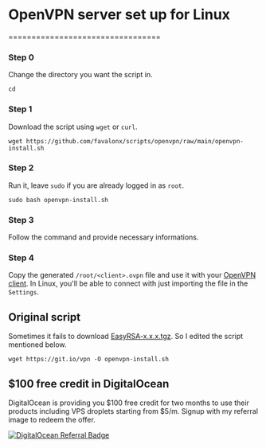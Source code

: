 # OpenVPN server set up for Linux

=================================

### Step 0

Change the directory you want the script in.

```
cd
```

### Step 1

Download the script using `wget` or `curl`.

```
wget https://github.com/favalonx/scripts/openvpn/raw/main/openvpn-install.sh
```

### Step 2

Run it, leave `sudo` if you are already logged in as `root`.

```
sudo bash openvpn-install.sh
```

### Step 3

Follow the command and provide necessary informations.

### Step 4

Copy the generated `/root/<client>.ovpn` file and use it with your [OpenVPN client](https://openvpn.net/vpn-client).
In Linux, you'll be able to connect with just importing the file in the `Settings`.

## Original script

Sometimes it fails to download [EasyRSA-x.x.x.tgz](https://github.com/OpenVPN/easy-rsa/releases/download/v3.0.8/EasyRSA-3.0.8.tgz). So I edited the script mentioned below.

```
wget https://git.io/vpn -O openvpn-install.sh
```

## $100 free credit in DigitalOcean

DigitalOcean is providing you $100 free credit for two months to use their products including VPS droplets starting from $5/m. Signup with my referral image to redeem the offer.

[![DigitalOcean Referral Badge](https://web-platforms.sfo2.cdn.digitaloceanspaces.com/WWW/Badge%201.svg)](https://www.digitalocean.com/?refcode=93f03a33b121&utm_campaign=Referral_Invite&utm_medium=Referral_Program&utm_source=badge)
